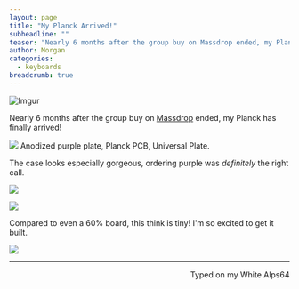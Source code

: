 ```yaml
---
layout: page
title: "My Planck Arrived!"
subheadline: ""
teaser: "Nearly 6 months after the group buy on Massdrop ended, my Planck has finally arrived!"
author: Morgan
categories:
  - keyboards
breadcrumb: true
---
```


![Imgur](http://i.imgur.com/cAZkunOh.jpg)

Nearly 6 months after the group buy on [Massdrop](https://www.massdrop.com/buy/planck-mechanical-keyboard) ended, my Planck has finally arrived!

![](http://i.imgur.com/O3PoODuh.jpg)
Anodized purple plate, Planck PCB, Universal Plate.

The case looks especially gorgeous, ordering purple was _definitely_ the right call.

![](http://i.imgur.com/OGNHymgh.jpg)

![](http://i.imgur.com/18opJCqh.jpg)

Compared to even a 60% board, this think is tiny! I'm so excited to get it built.

![](http://i.imgur.com/pEUveWmh.jpg)

 ---
<p align="right">Typed on my White Alps64</p>
